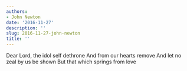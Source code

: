 ```yaml
---
authors:
- John Newton
date: '2016-11-27'
description: ''
slug: 2016-11-27-john-newton
title: ''
---
```

Dear Lord, the idol self dethrone
And from our hearts remove
And let no zeal by us be shown
But that which springs from love



